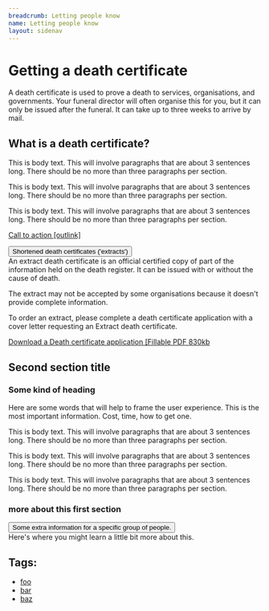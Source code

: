 ```yaml
---
breadcrumb: Letting people know
name: Letting people know
layout: sidenav
---
```


# Getting a death certificate 

A death certificate is used to prove a death to services, organisations, and governments. Your funeral director will often organise this for you, but it can only be issued after the funeral. It can take up to three weeks to arrive by mail. 


<h2> What is a death certificate? </h2>
    
This is body text. This will involve paragraphs that are about 3 sentences long. There should be no more than three paragraphs per section.

This is body text. This will involve paragraphs that are about 3 sentences long. There should be no more than three paragraphs per section.

This is body text. This will involve paragraphs that are about 3 sentences long. There should be no more than three paragraphs per section.

<a class="au-cta-link" href="#">Call to action [outlink]</a>

<section class="au-accordion">
  <button class="au-accordion__title js-au-accordion" aria-controls="accordion-default" aria-expanded="true" onclick="return AU.accordion.Toggle( this )">
    Shortened death certificates ('extracts')
  </button>

  <div class="au-accordion__body" id="accordion-1">
    <div class="au-accordion__body-wrapper">
      An extract death certificate is an official certified copy of part of the information held on the death register. It can be issued with or without the cause of death.
        
The extract may not be accepted by some organisations because it doesn't provide complete information. 

To order an extract, please complete a death certificate application with a cover letter requesting an Extract death certificate.

<a class="au-cta-link" href="#"> Download a Death certificate application [Fillable PDF 830kb </a> 
    </div>
  </div>
</section>

<h2> Second section title </h2>

<section class="au-callout">
    <h3 class="au-callout__heading"> Some kind of heading </h3>
    <p>Here are some words that will help to frame the user experience. This is the most important information. 
Cost, time, how to get one. 
</p>
</section>

This is body text. This will involve paragraphs that are about 3 sentences long. There should be no more than three paragraphs per section.

This is body text. This will involve paragraphs that are about 3 sentences long. There should be no more than three paragraphs per section.

This is body text. This will involve paragraphs that are about 3 sentences long. There should be no more than three paragraphs per section.

<h3> more about this first section </h3>

<section class="au-accordion">
  <button class="au-accordion__title js-au-accordion" aria-controls="accordion-default" aria-expanded="true" onclick="return AU.accordion.Toggle( this )">
    Some extra information for a specific group of people.
  </button>

  <div class="au-accordion__body" id="accordion-2">
    <div class="au-accordion__body-wrapper">
      Here's where you might learn a little bit more about this. 
    </div>
  </div>
</section>


<h2>Tags:</h2>
<ul class="au-tags">
  <li><a href="#">foo</a></li>
  <li><a href="#">bar</a></li>
  <li><a href="#">baz</a></li>
</ul>
